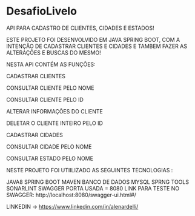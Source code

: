 # DesafioLivelo

API PARA CADASTRO DE CLIENTES, CIDADES E ESTADOS!

ESTE PROJETO FOI DESENVOLVIDO EM JAVA SPRING BOOT, COM A INTENÇÃO DE CADASTRAR CLIENTES E CIDADES E TAMBEM FAZER AS ALTERAÇÕES E BUSCAS DO MESMO!

NESTA API CONTÉM AS FUNÇÕES:

CADASTRAR CLIENTES

CONSULTAR CLIENTE PELO NOME

CONSULTAR CLIENTE PELO ID

ALTERAR INFORMAÇÕES DO CLIENTE

DELETAR O CLIENTE INTEIRO PELO ID

CADASTRAR CIDADES

CONSULTAR CIDADE PELO NOME

CONSULTAR ESTADO PELO NOME


NESTE PROJETO FOI UTIILIZADO AS SEGUINTES TECNOLOGIAS :

JAVA8
SPRING BOOT
MAVEN
BANCO DE DADOS MYSQL
SPRNG TOOLS
SONARLINT
SWAGGER
PORTA USADA = 8080
 LINK PARA TESTE NO SWAGGER: http://localhost:8080/swagger-ui.html#/

LINKEDIN -> https://www.linkedin.com/in/alenardelli/
